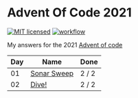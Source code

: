 # Advent Of Code 2021

[![MIT licensed](https://img.shields.io/badge/license-MIT-blue.svg)](./LICENSE)
[![workflow](https://github.com/Oscarteg/advent-of-code/actions/workflows/rust-test.yml/badge.svg)](https://github.com/Oscarteg/advent-of-code/actions/workflows/rust-test.yml)

My answers for the 2021 [Advent of code](https://adventofcode.com/2021)

| Day | Name                                           | Done |
|-----|------------------------------------------------|------|
| 01 | [Sonar Sweep](rust/aoc2021/day_01/src/main.rs) |  2 / 2 |
| 02 | [Dive!](rust/aoc2021/day_02/src/main.rs)       | 2 / 2 |